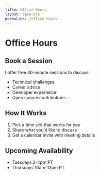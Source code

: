 ```yaml
---
title: Office Hours
layout: base.njk
permalink: /office-hours
---
```


# Office Hours

## Book a Session

I offer free 30-minute sessions to discuss:
* Technical challenges
* Career advice
* Developer experience
* Open source contributions

## How It Works

1. Pick a time slot that works for you
2. Share what you'd like to discuss
3. Get a calendar invite with meeting details

## Upcoming Availability

* Tuesdays 2-4pm PT
* Thursdays 10am-12pm PT
